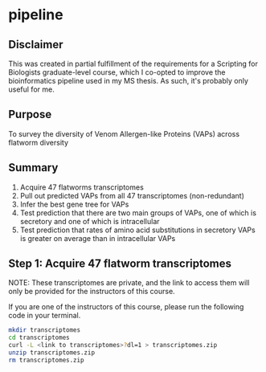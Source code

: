 # pipeline

## Disclaimer

This was created in partial fulfillment of the requirements for a Scripting for Biologists graduate-level course, which I co-opted to improve the bioinformatics pipeline used in my MS thesis.  As such, it's probably only useful for me.

## Purpose

To survey the diversity of Venom Allergen-like Proteins (VAPs) across flatworm diversity

## Summary

1. Acquire 47 flatworms transcriptomes
2. Pull out predicted VAPs from all 47 transcriptomes (non-redundant)
3. Infer the best gene tree for VAPs
4. Test prediction that there are two main groups of VAPs, one of which is secretory and one of which is intracellular
5. Test prediction that rates of amino acid substitutions in secretory VAPs is greater on average than in intracellular VAPs 

## Step 1: Acquire 47 flatworm transcriptomes

NOTE: These transcriptomes are private, and the link to access them will only be provided for the instructors of this course.

If you are one of the instructors of this course, please run the following code in your terminal.

```bash
mkdir transcriptomes
cd transcriptomes
curl -L <link to transcriptomes>?dl=1 > transcriptomes.zip
unzip transcriptomes.zip
rm transcriptomes.zip
```
